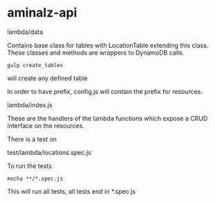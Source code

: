 # aminalz-api

lambda/data

Contains base class for tables with LocationTable extending this class. These classes and methods are wrappers to DynamoDB calls.

```
gulp create_tables
```
will create any defined table

In order to have prefix, config.js will contain the prefix for resources.

lambda/index.js

These are the handlers of the lambda functions which expose a CRUD interface
on the resources.

There is a test on

test/lambda/locations.spec.js

To run the tests

```
mocha **/*.spec.js
```

This will run all tests, all tests end in *.spec.js
